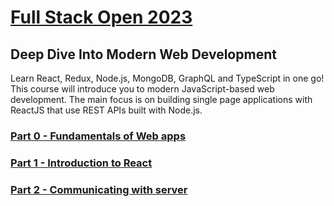 # [Full Stack Open 2023](https://fullstackopen.com/en/)

## Deep Dive Into Modern Web Development

Learn React, Redux, Node.js, MongoDB, GraphQL and TypeScript in one go! This course will introduce you to modern JavaScript-based web development. The main focus is on building single page applications with ReactJS that use REST APIs built with Node.js.

### [Part 0 - Fundamentals of Web apps](./part0)

### [Part 1 - Introduction to React](./part1)

### [Part 2 - Communicating with server](./part2)

<!-- ### [Part 3 - Programming a server with NodeJS and Express](./part3) -->

<!-- ### [Part 4 - Testing Express servers, user administration](./part4) -->

<!-- ### [Part 5 - Testing React apps](./part5) -->

<!-- ### [Part 6 - State management with Redux](./part6) -->

<!-- ### [Part 7 - React router, custom hooks, styling app with CSS and webpack](./part7) -->

<!-- ### [Part 8 - GraphQL](./part8) -->

<!-- ### [Part 9 - Typescript](./part9) -->
